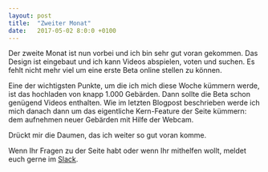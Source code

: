 ```yaml
---
layout: post
title:  "Zweiter Monat"
date:   2017-05-02 8:0:0 +0100
---
```

Der zweite Monat ist nun vorbei und ich bin sehr gut
voran gekommen. Das Design ist eingebaut und ich kann
Videos abspielen, voten und suchen. Es fehlt nicht mehr
viel um eine erste Beta online stellen zu können.

Eine der wichtigsten Punkte, um die ich mich diese Woche
kümmern werde, ist das hochladen von knapp 1.000 Gebärden.
Dann sollte die Beta schon genügend Videos enthalten. Wie im
letzten Blogpost beschrieben werde ich mich danach dann
um das eigentliche Kern-Feature der Seite kümmern: dem
aufnehmen neuer Gebärden mit Hilfe der Webcam.

Drückt mir die Daumen, das ich weiter so gut voran komme.

Wenn Ihr Fragen zu der Seite habt oder wenn Ihr mithelfen
wollt, meldet euch gerne im [Slack](https://signdict-slack-invite.herokuapp.com/).
